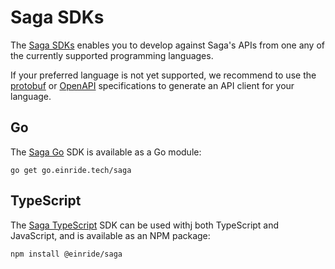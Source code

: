 # Saga SDKs

The [Saga SDKs](./cmd/saga) enables you to develop against Saga's APIs from one
any of the currently supported programming languages.

If your preferred language is not yet supported, we recommend to use the
[protobuf](./proto) or [OpenAPI](./openapiv2) specifications to generate an API
client for your language.

## Go

The [Saga Go](https://github.com/einride/saga-go) SDK is available as a Go
module:

```
go get go.einride.tech/saga
```

## TypeScript

The [Saga TypeScript](https://github.com/einride/saga-typescript) SDK can be
used withj both TypeScript and JavaScript, and is available as an NPM package:

```
npm install @einride/saga
```
